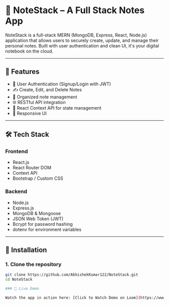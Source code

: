 # 📒 NoteStack – A Full Stack Notes App

NoteStack is a full-stack MERN (MongoDB, Express, React, Node.js) application that allows users to securely create, update, and manage their personal notes. Built with user authentication and clean UI, it's your digital notebook on the cloud.

---

## 🚀 Features

- 🔐 User Authentication (Signup/Login with JWT)
- ✍️ Create, Edit, and Delete Notes
- 📁 Organized note management
- 🌐 RESTful API integration
- 🧠 React Context API for state management
- 🎨 Responsive UI

---

## 🛠️ Tech Stack

### Frontend
- React.js
- React Router DOM
- Context API
- Bootstrap / Custom CSS

### Backend
- Node.js
- Express.js
- MongoDB & Mongoose
- JSON Web Token (JWT)
- Bcrypt for password hashing
- dotenv for environment variables

---

## 🔧 Installation

### 1. Clone the repository

```bash
git clone https://github.com/AbhishekKumar122/NoteStack.git
cd NoteStack

### 🎥 Live Demo

Watch the app in action here: [Click to Watch Demo on Loom](https://www.loom.com/share/b08b709d29cd40889b81c851cbc903a7)
